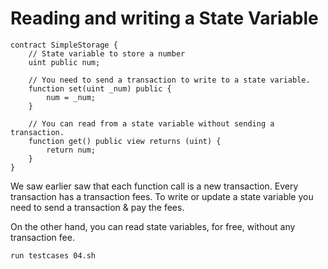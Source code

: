 # Reading and writing a State Variable

```
contract SimpleStorage {
    // State variable to store a number
    uint public num;

    // You need to send a transaction to write to a state variable.
    function set(uint _num) public {
        num = _num;
    }

    // You can read from a state variable without sending a transaction.
    function get() public view returns (uint) {
        return num;
    }
}
```

We saw earlier saw that each function call is a new transaction. Every transaction has a transaction fees.
To write or update a state variable you need to send a transaction & pay the fees.

On the other hand, you can read state variables, for free, without any transaction fee.

```
run testcases 04.sh
```